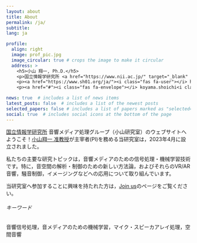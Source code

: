 ```yaml
---
layout: about
title: About
permalink: /ja/
subtitle: 
lang: ja

profile:
  align: right
  image: prof_pic.jpg
  image_circular: true # crops the image to make it circular
  address: >
    <h5>小山 翔一, Ph.D.</h5>
    <p>国立情報学研究所 <a href="https://www.nii.ac.jp/" target="_blank" rel="noopener noreferrer"><i class="fas fa-external-link-alt"></i></a> / 総合研究大学院大学 <a href="https://www.soken.ac.jp/" target="_blank" rel="noopener noreferrer"><i class="fas fa-external-link-alt"></i></a> 准教授</p>
    <p><a href="https://www.sh01.org/ja/"><i class="fas fa-user"></i> https://www.sh01.org/</a></p>
    <p><a href="#"><i class="fas fa-envelope"></i> koyama.shoichi<i class="fas fa-at"></i>ieee.org</a></p>

news: true  # includes a list of news items
latest_posts: false  # includes a list of the newest posts
selected_papers: false # includes a list of papers marked as "selected={true}"
social: true  # includes social icons at the bottom of the page
---
```


[国立情報学研究所](https://www.nii.ac.jp/) 音響メディア処理グループ（小山研究室）のウェブサイトへようこそ！[小山翔一 准教授](https://www.sh01.org/ja/)が主宰者(PI)を務める当研究室は，2023年4月に設立されました。

私たちの主要な研究トピックは，音響メディアのための信号処理・機械学習技術です。特に，音空間の解析・制御のための新しい方法論，およびそれらのVR/AR音響，騒音制御，イメージングなどへの応用について取り組んでいます。

当研究室へ参加することに興味を持たれた方は，[Join us](recruitment/)のページをご覧ください。

###### キーワード
音響信号処理，音メディアのための機械学習，マイク・スピーカアレイ処理，空間音響
